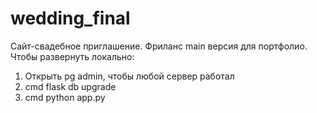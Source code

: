 # wedding_final
Сайт-свадебное приглашение. Фриланс 
main версия для портфолио.
Чтобы развернуть локально:
1) Открыть pg admin, чтобы любой сервер работал
2) cmd flask db upgrade
3) cmd python app.py
